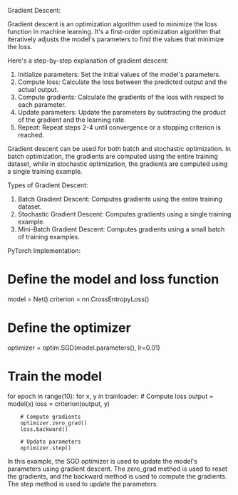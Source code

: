 Gradient Descent:

Gradient descent is an optimization algorithm used to minimize the loss function in machine learning. It's a first-order optimization algorithm that iteratively adjusts the model's parameters to find the values that minimize the loss.

Here's a step-by-step explanation of gradient descent:

1. Initialize parameters: Set the initial values of the model's parameters.
2. Compute loss: Calculate the loss between the predicted output and the actual output.
3. Compute gradients: Calculate the gradients of the loss with respect to each parameter.
4. Update parameters: Update the parameters by subtracting the product of the gradient and the learning rate.
5. Repeat: Repeat steps 2-4 until convergence or a stopping criterion is reached.

Gradient descent can be used for both batch and stochastic optimization. In batch optimization, the gradients are computed using the entire training dataset, while in stochastic optimization, the gradients are computed using a single training example.

Types of Gradient Descent:

1. Batch Gradient Descent: Computes gradients using the entire training dataset.
2. Stochastic Gradient Descent: Computes gradients using a single training example.
3. Mini-Batch Gradient Descent: Computes gradients using a small batch of training examples.

PyTorch Implementation:

# Define the model and loss function
model = Net()
criterion = nn.CrossEntropyLoss()

# Define the optimizer
optimizer = optim.SGD(model.parameters(), lr=0.01)

# Train the model
for epoch in range(10):
    for x, y in trainloader:
        # Compute loss
        output = model(x)
        loss = criterion(output, y)

        # Compute gradients
        optimizer.zero_grad()
        loss.backward()

        # Update parameters
        optimizer.step()

In this example, the SGD optimizer is used to update the model's parameters using gradient descent. The zero_grad method is used to reset the gradients, and the backward method is used to compute the gradients. The step method is used to update the parameters.